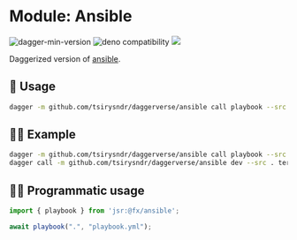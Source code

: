 # Module: Ansible

![dagger-min-version](https://img.shields.io/badge/dagger-v0.10.0-blue?color=3D66FF)
![deno compatibility](https://shield.deno.dev/deno/^1.41)
[![](https://jsr.io/badges/@fx/ansible)](https://jsr.io/@fx/ansible)

Daggerized version of [ansible](https://github.com/cytopia/docker-ansible).

## 🚀 Usage

```sh
dagger -m github.com/tsirysndr/daggerverse/ansible call playbook --src <source> --playbook <playbook>
```

## 🧑‍🔬 Example

```sh
dagger -m github.com/tsirysndr/daggerverse/ansible call playbook --src . --playbook playbook.yml
dagger call -m github.com/tsirysndr/daggerverse/ansible dev --src . terminal
```

## 🧑‍💻 Programmatic usage

```typescript
import { playbook } from 'jsr:@fx/ansible';

await playbook(".", "playbook.yml");
```
